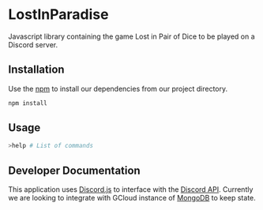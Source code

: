 # LostInParadise

Javascript library containing the game Lost in Pair of Dice to be played on a Discord server.

## Installation

Use the [npm](https://docs.npmjs.com/) to install our dependencies from our project directory.

```bash
npm install
```

## Usage
```bash
>help # List of commands
```

## Developer Documentation

This application uses [Discord.js](https://discord.js.org/#/) to interface with the [Discord API](https://discord.com/developers/docs/intro). Currently we are looking to integrate with GCloud instance of [MongoDB](https://www.npmjs.com/package/mongodb) to keep state.